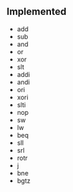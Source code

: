 ## Implemented
- add
- sub
- and
- or
- xor
- slt
- addi
- andi
- ori
- xori
- slti
- nop
- sw
- lw
- beq
- sll
- srl
- rotr
- j
- bne
- bgtz
